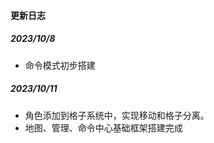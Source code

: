 #### 更新日志

##### 2023/10/8 

- 命令模式初步搭建

##### 2023/10/11 

- 角色添加到格子系统中，实现移动和格子分离。
- 地图、管理、命令中心基础框架搭建完成